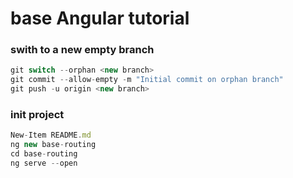 # base Angular tutorial

### swith to a new empty branch

```javascript
git switch --orphan <new branch>
git commit --allow-empty -m "Initial commit on orphan branch"
git push -u origin <new branch>

```

### init project

```javascript
New-Item README.md
ng new base-routing
cd base-routing
ng serve --open

```

